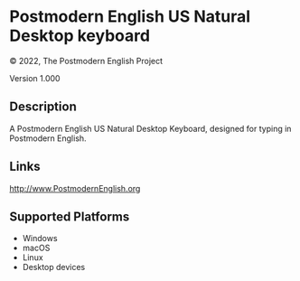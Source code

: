 Postmodern English US Natural Desktop keyboard
==============

© 2022, The Postmodern English Project

Version 1.000

Description
-----------

A Postmodern English US Natural Desktop Keyboard, designed for typing in Postmodern English.

Links
-----
http://www.PostmodernEnglish.org

Supported Platforms
-------------------
 * Windows
 * macOS
 * Linux
 * Desktop devices

